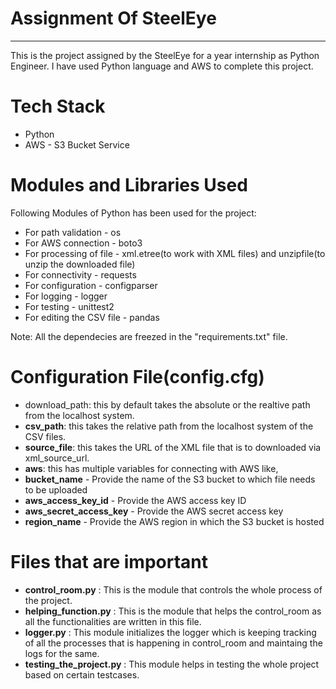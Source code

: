 # Assignment Of SteelEye
-------------------------
This is the project assigned by the SteelEye for a year internship as Python Engineer.
I have used Python language and AWS to complete this project.

# Tech Stack
* Python
* AWS - S3 Bucket Service

# Modules and Libraries Used
Following Modules of Python has been used for the project:
* For path validation - os
* For AWS connection - boto3
* For processing of file - xml.etree(to work with XML files) and unzipfile(to unzip the downloaded file)
* For connectivity - requests
* For configuration - configparser
* For logging - logger
* For testing - unittest2
* For editing the CSV file - pandas

Note: All the dependecies are freezed in the "requirements.txt" file.

# Configuration File(config.cfg)

* download_path: this by default takes the absolute or the realtive path from the localhost system.
* **csv_path**: this takes the relative path from the localhost system of the CSV files.
* **source_file**: this takes the URL of the XML file that is to downloaded via xml_source_url.
* **aws**: this has multiple variables for connecting with AWS like, 
* **bucket_name** - Provide the name of the S3 bucket to which file needs to be uploaded
* **aws_access_key_id** - Provide the AWS access key ID
* **aws_secret_access_key** - Provide the AWS secret access key
* **region_name** - Provide the AWS region in which the S3 bucket is hosted

# Files that are important
* **control_room.py**         : This is the module that controls the whole process of the project.
* **helping_function.py**     : This is the module that helps the control_room as all the functionalities are written in this file.
* **logger.py**               : This module initializes the logger which is keeping tracking of all the processes that is happening in control_room and maintaing the logs for the same.
* **testing_the_project.py**  : This module helps in testing the whole project based on certain testcases.
